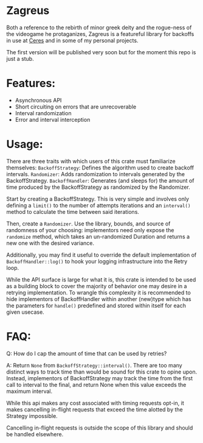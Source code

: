 # Zagreus
Both a reference to the rebirth of minor greek deity and the rogue-ness of the videogame he protaganizes, Zagreus is a featureful library
for backoffs in use at [Ceres](www.ceres.us) and in some of my personal projects.

The first version will be published very soon but for the moment this repo is just a stub.

# Features:
- Asynchronous API
- Short circuiting on errors that are unrecoverable
- Interval randomization
- Error and interval interception

# Usage:

There are three traits with which users of this crate must familiarize themselves:
`BackoffStrategy`: Defines the algorithm used to create backoff intervals.
`Randomizer`: Adds randomization to intervals generated by the BackoffStrategy. 
`BackoffHandler`: Generates (and sleeps for) the amount of time produced by the BackoffStrategy as randomized by the Randomizer.

Start by creating a BackoffStrategy. This is very simple and involves only defining a `limit()` to the number of attempts iterations
and an `interval()` method to calculate the time between said iterations.

Then, create a `Randomizer`. Use the library, bounds, and source of randomness of your choosing: implementors
need only expose the `randomize` method, which takes an un-randomized Duration and returns a new one with the desired variance.

Additionally, you may find it useful to override the default implementation of `BackoffHandler::log()` to hook your logging infrastructure into the Retry loop.

While the API surface is large for what it is, this crate is intended to be used as a building block to cover the majority of behavior one may desire
in a retrying implementation. To wrangle this complexity it is recommended to hide implementors of BackoffHandler within another (new)type which
has the parameters for `handle()` predefined and stored within itself for each given usecase. 

# FAQ:

Q: How do I cap the amount of time that can be used by retries?

A: Return `None` from `BackoffStrategy::interval()`.
There are too many distinct ways to track time than would be sound for this crate to opine upon. Instead, implementors of BackoffStrategy
may track the time from the first call to interval to the final, and return None when this value exceeds the maximum interval.

While this api makes any cost associated with timing requests opt-in, it makes cancelling in-flight requests that exceed the time alotted
by the Strategy impossible.

Cancelling in-flight requests is outside the scope of this library and should be handled elsewhere.
